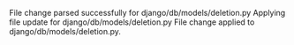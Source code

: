 File change parsed successfully for django/db/models/deletion.py
Applying file update for django/db/models/deletion.py
File change applied to django/db/models/deletion.py.
